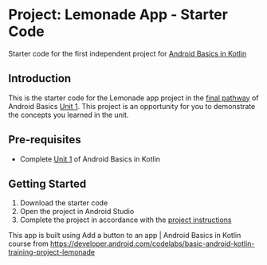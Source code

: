 Project: Lemonade App - Starter Code
==================================

Starter code for the first independent project for [Android Basics in Kotlin](https://developer.android.com/courses/android-basics-ko@tlin/course)

Introduction
------------

This is the starter code for the Lemonade app project in the [final pathway](https://developer.android.com/courses/pathways/android-basics-kotlin-four) of Android Basics [Unit 1](https://developer.android.com/courses/android-basics-kotlin/unit-1). This project is an opportunity for you to demonstrate the concepts you learned in the unit.

Pre-requisites
--------------

- Complete [Unit 1](https://developer.android.com/courses/android-basics-kotlin/unit-1) of Android Basics in Kotlin

Getting Started
---------------

1. Download the starter code
2. Open the project in Android Studio
3. Complete the project in accordance with the [project instructions](https://developer.android.com/codelabs/basic-android-kotlin-training-project-lemonade)



This app is built using Add a button to an app | Android Basics in Kotlin course from 
https://developer.android.com/codelabs/basic-android-kotlin-training-project-lemonade

